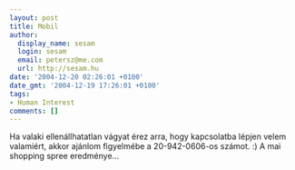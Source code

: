```yaml
---
layout: post
title: Mobil
author:
  display_name: sesam
  login: sesam
  email: petersz@me.com
  url: http://sesam.hu
date: '2004-12-20 02:26:01 +0100'
date_gmt: '2004-12-19 17:26:01 +0100'
tags:
- Human Interest
comments: []
---
```


Ha valaki ellenállhatatlan vágyat érez arra, hogy kapcsolatba lépjen velem valamiért, akkor ajánlom figyelmébe a 20-942-0606-os számot. :) A mai shopping spree eredménye...
